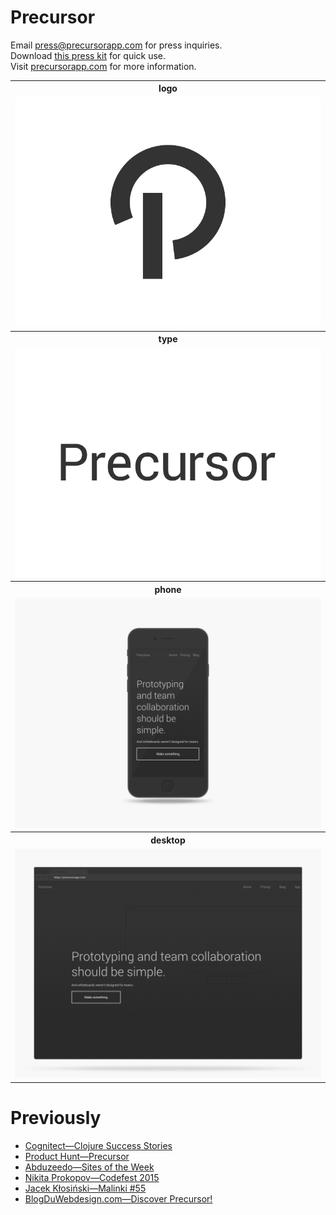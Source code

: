 Precursor
===
Email [press@precursorapp.com](mailto:press@precursorapp.com) for press inquiries. <br>
Download [this press kit](https://github.com/PrecursorApp/press/archive/master.zip) for quick use. <br>
Visit [precursorapp.com](https://precursorapp.com/home) for more information. <br>
<table>
  <tr>
    <th>logo</th>
  </tr>
  <tr>
    <td>
      <a href="logo">
        <img src="logo/black.png"/>
      </a>
    </td>
  </tr>
  <tr>
    <th>type</th>
  </tr>
  <tr>
    <td>
      <a href="type">
        <img src="type/black.png"/>
      </a>
    </td>
  </tr>
  <tr>
    <th>phone</th>
  </tr>
  <tr>
    <td>
      <a href="phone">
        <img src="phone/home.png"/>
      </a>
    </td>
  </tr>
  <tr>
    <th>desktop</th>
  </tr>
  <tr>
    <td>
      <a href="desktop">
        <img src="desktop/home.png"/>
      </a>
    </td>
  </tr>
</table>

Previously
===
- [Cognitect—Clojure Success Stories](http://cognitect.com/clojure)
- [Product Hunt—Precursor](http://www.producthunt.com/posts/precursor)
- [Abduzeedo—Sites of the Week](http://abduzeedo.com/sites-week-exposure-theme-giveaway-themefuse)
- [Nikita Prokopov—Codefest 2015](http://tonsky.me/talks/2015-codefest/)
- [Jacek Kłosiński—Malinki #55](http://klosinski.net/malinki-55/)
- [BlogDuWebdesign.com—Discover Precursor!](http://www.blogduwebdesign.com/service-web/outil-prototype-collaboration-precursor/1717)
